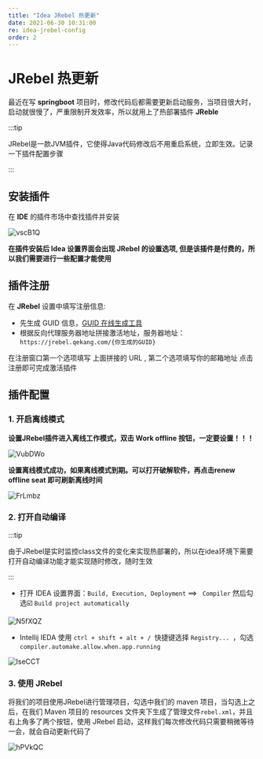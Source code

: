 ```yaml
---
title: "Idea JRebel 热更新"
date: 2021-06-30 10:31:00
re: idea-jrebel-config
order: 2
---
```


# JRebel 热更新

最近在写 **springboot** 项目时，修改代码后都需要更新启动服务，当项目很大时，启动就很慢了，严重限制开发效率，所以就用上了热部署插件 **JReble**

:::tip

JRebel是一款JVM插件，它使得Java代码修改后不用重启系统，立即生效。记录一下插件配置步骤

:::

## 安装插件

在 **IDE** 的插件市场中查找插件并安装

![vscB1Q](https://media.zenghr.cn/blog/img/20210630/vscB1Q.png)

**在插件安装后 Idea 设置界面会出现 JRebel 的设置选项, 但是该插件是付费的，所以我们需要进行一些配置才能使用**

## 插件注册

在 **JRebel** 设置中填写注册信息:

- 先生成 GUID 信息，[GUID 在线生成工具](https://www.iamwawa.cn/guid.html)
- 根据反向代理服务器地址拼接激活地址，服务器地址：`https://jrebel.qekang.com/{你生成的GUID}`

在注册窗口第一个选项填写 上面拼接的 URL , 第二个选项填写你的邮箱地址 点击注册即可完成激活插件

## 插件配置

### 1. 开启离线模式

**设置JRebel插件进入离线工作模式，双击 Work offline 按钮，一定要设置！！！**

![VubDWo](https://media.zenghr.cn/blog/img/20210630/VubDWo.png)

**设置离线模式成功，如果离线模式到期。可以打开破解软件，再点击renew offline seat 即可刷新离线时间**

![FrLmbz](https://media.zenghr.cn/blog/img/20210630/FrLmbz.png)

### 2. 打开自动编译

:::tip

由于JRebel是实时监控class文件的变化来实现热部署的，所以在idea环境下需要打开自动编译功能才能实现随时修改，随时生效

:::

- 打开 IDEA 设置界面：`Build, Execution, Deployment` ==> ` Compiler` 然后勾选☑️  `Build project automatically`

![N5fXQZ](https://media.zenghr.cn/blog/img/20210630/N5fXQZ.png)

- Intellij IEDA 使用 `ctrl + shift + alt + / `快捷键选择 `Registry... `，勾选 `compiler.automake.allow.when.app.running`

![IseCCT](https://media.zenghr.cn/blog/img/20210630/IseCCT.png)

### 3. 使用 JRebel

将我们的项目使用JRebel进行管理项目，勾选中我们的 maven 项目，当勾选上之后，在我们 Maven 项目的 resources 文件夹下生成了管理文件`rebel.xml`，并且右上角多了两个按钮，使用 JRebel 启动，这样我们每次修改代码只需要稍微等待一会，就会自动更新代码了

![hPVkQC](https://media.zenghr.cn/blog/img/20210630/hPVkQC.png)

